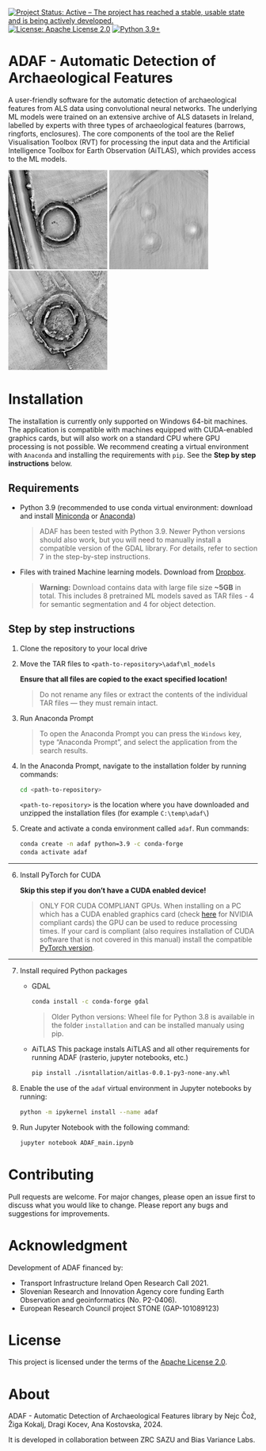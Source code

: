 [![Project Status: Active – The project has reached a stable, usable state and is being actively developed.](https://www.repostatus.org/badges/latest/active.svg?style=for-the-badge)](https://www.repostatus.org/#active) [![License: Apache License 2.0](https://img.shields.io/badge/License-Apache%202.0-olivegreen.svg)](https://github.com/EarthObservation/adaf/blob/main/LICENSE.txt) [![Python 3.9+](https://img.shields.io/badge/python-3.9+-blue.svg)](https://www.python.org/downloads/release/python-370/)




# ADAF - Automatic Detection of Archaeological Features


A user-friendly software for the automatic detection of archaeological features from ALS data using convolutional neural
networks. The underlying ML models were trained on an extensive archive of ALS datasets in Ireland, labelled by experts
with three types of archaeological features (barrows, ringforts, enclosures). The core components of the tool are the
Relief Visualisation Toolbox (RVT) for processing the input data and the Artificial Intelligence Toolbox for Earth
Observation (AiTLAS), which provides access to the ML models.

<img src="adaf/media/ringfort.jpg" alt="drawing" width="200"/> <img src="adaf/media/barrows.jpg" alt="drawing" width="200"/> <img src="adaf/media/enclosure.jpg" alt="drawing" width="200"/>


# Installation

The installation is currently only supported on Windows 64-bit machines. The application is compatible with machines 
equipped with CUDA-enabled graphics cards, but will also work on a standard CPU where GPU processing is not possible.
We recommend creating a virtual environment with `Anaconda` and installing the requirements with `pip`. 
See the **Step by step instructions** below.


## Requirements
* Python 3.9 (recommended to use conda virtual environment: download and install
[Miniconda](https://docs.anaconda.com/free/miniconda/) or
[Anaconda](https://docs.anaconda.com/free/anaconda/install/windows/))

    > ADAF has been tested with Python 3.9. Newer Python versions should also work, but you will need to manually install a compatible version of the GDAL library. For details, refer to section 7 in the step-by-step instructions.

* Files with trained Machine learning models. Download from [Dropbox](https://www.dropbox.com/t/QRVtxUVTPRVSnYKK).

    > **Warning:** Download contains data with large file size **~5GB** in total. This includes 8 pretrained ML models saved as TAR files - 4 for semantic segmentation and 4 for object detection.


## Step by step instructions

1. Clone the repository to your local drive

2. Move the TAR files to `<path-to-repository>\adaf\ml_models`

    **Ensure that all files are copied to the exact specified location!**
    
    > Do not rename any files or extract the contents of the individual TAR files — they must remain intact.

3. Run Anaconda Prompt

    > To open the Anaconda Prompt you can press the `Windows` key, type “Anaconda Prompt”, and select the application from the search results.

4. In the Anaconda Prompt, navigate to the installation folder by running commands:
    
   ```bash
   cd <path-to-repository>
   ```
   
   `<path-to-repository>` is the location where you have downloaded and unzipped the installation files (for example `C:\temp\adaf\`)

5. Create and activate a conda environment called `adaf`. Run commands:

    ```bash
    conda create -n adaf python=3.9 -c conda-forge
    conda activate adaf
    ```
    
---
6. Install PyTorch for CUDA


    **Skip this step if you don’t have a CUDA enabled device!**

    > ONLY FOR CUDA COMPLIANT GPUs. When installing on a PC which has a CUDA enabled graphics card (check
    > [here](https://developer.nvidia.com/cuda-gpus) for
    > NVIDIA compliant cards) the GPU can be used to reduce processing times. If your card is compliant (also requires
    > installation of CUDA software that is not covered in this manual) install the compatible 
    > [PyTorch version](https://developer.nvidia.com/cuda-gpus).

---

7. Install required Python packages

    * GDAL
        ```bash
        conda install -c conda-forge gdal
        ```
        > Older Python versions: Wheel file for Python 3.8 is available in the folder `installation` and can be installed manualy using pip. 
    
    * AiTLAS
      This package instals AiTLAS and all other requirements for running ADAF (rasterio, jupyter notebooks, etc.)
        ```bash
        pip install ./isntallation/aitlas-0.0.1-py3-none-any.whl
        ```
   
8. Enable the use of the `adaf` virtual environment in Jupyter notebooks by running:

    ```bash   
    python -m ipykernel install --name adaf
    ```

9. Run Jupyter Notebook with the following command:

    ```bash   
    jupyter notebook ADAF_main.ipynb
    ```

# Contributing
Pull requests are welcome. For major changes, please open an issue first to discuss what you would like to change. Please report any bugs and suggestions for improvements.

# Acknowledgment
Development of ADAF financed by:
* Transport Infrastructure Ireland Open Research Call 2021.
* Slovenian Research and Innovation Agency core funding Earth Observation and geoinformatics (No. P2-0406).
* European Research Council project STONE (GAP-101089123)

# License
This project is licensed under the terms of the [Apache License 2.0](https://github.com/EarthObservation/adaf/blob/main/LICENSE.txt).

# About
ADAF - Automatic Detection of Archaeological Features library by Nejc Čož, Žiga Kokalj, Dragi Kocev, Ana Kostovska, 2024.

It is developed in collaboration between ZRC SAZU and Bias Variance Labs.
